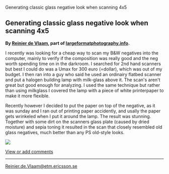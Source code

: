 Generating classic glass negative look when scanning 4x5

Generating classic glass negative look when scanning 4x5
--------------------------------------------------------

**By [Reinier de Vlaam](mailto:Reinier.de.Vlaam@etm.ericsson.se), part
of
[largeformatphotography.info](http://www.largeformatphotography.info/).**

I recently was looking for a cheap way to scan my B&W negatives into the
computer, mainly to verify if the composition was really good and the
neg worth spending time on in the darkroom. I searched for 2nd hand
scanners but best I could do was a Umax for 300 euro (=dollar), which
was out of my budget. I then ran into a guy who said he used an
ordinairy flatbed scanner and put a halogen building lamp with
milk-glass above it. The scan's aren't great but good enough for
analyzing. I used the same technique but rather than using milkglass I
covered the lamp with a piece of white printerpaper to make it more
flexible.

Recently however I decided to put the paper on top of the negative, as
it was sunday and I ran out of printing paper accidently, and usally the
paper gets wrinkeled when I put it around the lamp. The result was
stunning. Together with some dirt on the scanners glass plate (caused by
dried moisture) and sepia toning it resulted in the scan that closely
resembled old glass negatives, much better than any PS old-style looks.

![](glass-negative-look.jpg)

[View or add
comments](http://www.greenspun.com/com/qtluong/photography/lf/scanning-glass-look.html)

------------------------------------------------------------------------

[](mailto:Reinier.de.Vlaam@etm.ericsson.se)

Reinier.de.Vlaam@etm.ericsson.se
